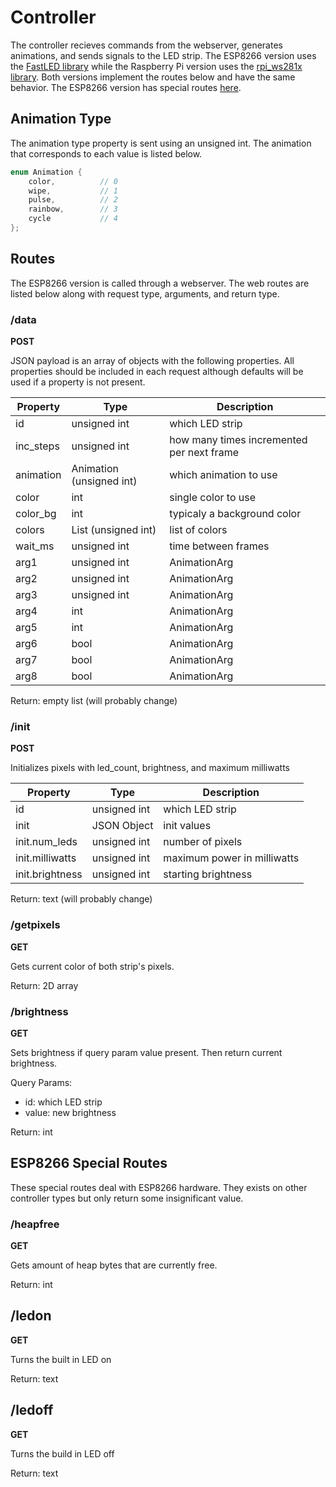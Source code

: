 # Controller

The controller recieves commands from the webserver, generates animations, and sends signals to the LED strip. 
The ESP8266 version uses the [FastLED library](https://github.com/FastLED/FastLED) while
the Raspberry Pi version uses the [rpi_ws281x library](https://github.com/rpi-ws281x/rpi-ws281x-python).
Both versions implement the routes below and have the same behavior. 
The ESP8266 version has special routes [here](#esp8266-special-routes).

## Animation Type
The animation type property is sent using an unsigned int. The animation that corresponds to each value
is listed below.
```cpp
enum Animation {
    color,          // 0
    wipe,           // 1
    pulse,          // 2
    rainbow,        // 3
    cycle           // 4
};
```

## Routes
The ESP8266 version is called through a webserver. The web routes are listed below along with request type,
arguments, and return type.

### /data
**POST**

JSON payload is an array of objects with the following properties. All properties should be included in each 
request although defaults will be used if a property is not present.

| Property      | Type                      | Description
|---------------|---------------------------|------------------------
| id            | unsigned int              | which LED strip
| inc_steps     | unsigned int              | how many times incremented per next frame
| animation     | Animation (unsigned int)  | which animation to use
| color         | int                       | single color to use
| color_bg      | int                       | typicaly a background color
| colors        | List (unsigned int)       | list of colors
| wait_ms       | unsigned int              | time between frames
| arg1          | unsigned int              | AnimationArg
| arg2          | unsigned int              | AnimationArg
| arg3          | unsigned int              | AnimationArg
| arg4          | int                       | AnimationArg
| arg5          | int                       | AnimationArg
| arg6          | bool                      | AnimationArg
| arg7          | bool                      | AnimationArg
| arg8          | bool                      | AnimationArg

Return: empty list (will probably change)

### /init
**POST**

Initializes pixels with led_count, brightness, and maximum milliwatts

| Property          | Type                      | Description
|-------------------|---------------------------|------------------------
| id                | unsigned int              | which LED strip
| init              | JSON Object               | init values
| init.num_leds     | unsigned int              | number of pixels 
| init.milliwatts   | unsigned int              | maximum power in milliwatts
| init.brightness   | unsigned int              | starting brightness

Return: text (will probably change)

### /getpixels
**GET**

Gets current color of both strip's pixels. 

Return: 2D array

### /brightness
**GET**

Sets brightness if query param value present. Then return current brightness.

Query Params:
* id:       which LED strip
* value:    new brightness

Return: int

## ESP8266 Special Routes
These special routes deal with ESP8266 hardware. 
They exists on other controller types but only return some insignificant value.

### /heapfree
**GET**

Gets amount of heap bytes that are currently free.

Return: int

## /ledon
**GET**

Turns the built in LED on

Return: text

## /ledoff
**GET**

Turns the build in LED off

Return: text